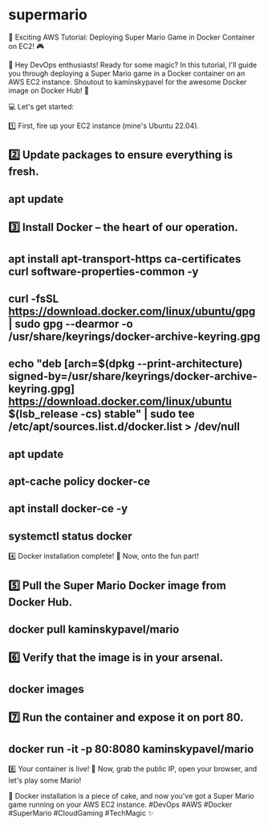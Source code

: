 # supermario

🚀 Exciting AWS Tutorial: Deploying Super Mario Game in Docker Container on EC2! 🎮
 
👋 Hey DevOps enthusiasts! Ready for some magic? In this tutorial, I'll guide you through deploying a Super Mario game in a Docker container on an AWS EC2 instance. Shoutout to kaminskypavel for the awesome Docker image on Docker Hub! 🙌
 
💻 Let's get started:
 
1️⃣ First, fire up your EC2 instance (mine's Ubuntu 22.04).
 
 
2️⃣ Update packages to ensure everything is fresh.
---
apt update
---
 
3️⃣ Install Docker – the heart of our operation.
---
apt install apt-transport-https ca-certificates curl software-properties-common -y
---
curl -fsSL https://download.docker.com/linux/ubuntu/gpg | sudo gpg --dearmor -o /usr/share/keyrings/docker-archive-keyring.gpg
---
echo "deb [arch=$(dpkg --print-architecture) signed-by=/usr/share/keyrings/docker-archive-keyring.gpg] https://download.docker.com/linux/ubuntu $(lsb_release -cs) stable" | sudo tee /etc/apt/sources.list.d/docker.list > /dev/null
---
apt update
---
apt-cache policy docker-ce
---
apt install docker-ce -y
---
systemctl status docker
---
4️⃣ Docker installation complete! 🎉 Now, onto the fun part!
 
5️⃣ Pull the Super Mario Docker image from Docker Hub.
---
docker pull kaminskypavel/mario
---
6️⃣ Verify that the image is in your arsenal.
---
docker images
---  
7️⃣ Run the container and expose it on port 80.
---
docker run -it -p 80:8080 kaminskypavel/mario
---
8️⃣ Your container is live! 🚢 Now, grab the public IP, open your browser, and let's play some Mario!
  
🍰 Docker installation is a piece of cake, and now you've got a Super Mario game running on your AWS EC2 instance. 
#DevOps #AWS #Docker #SuperMario #CloudGaming #TechMagic ✨
